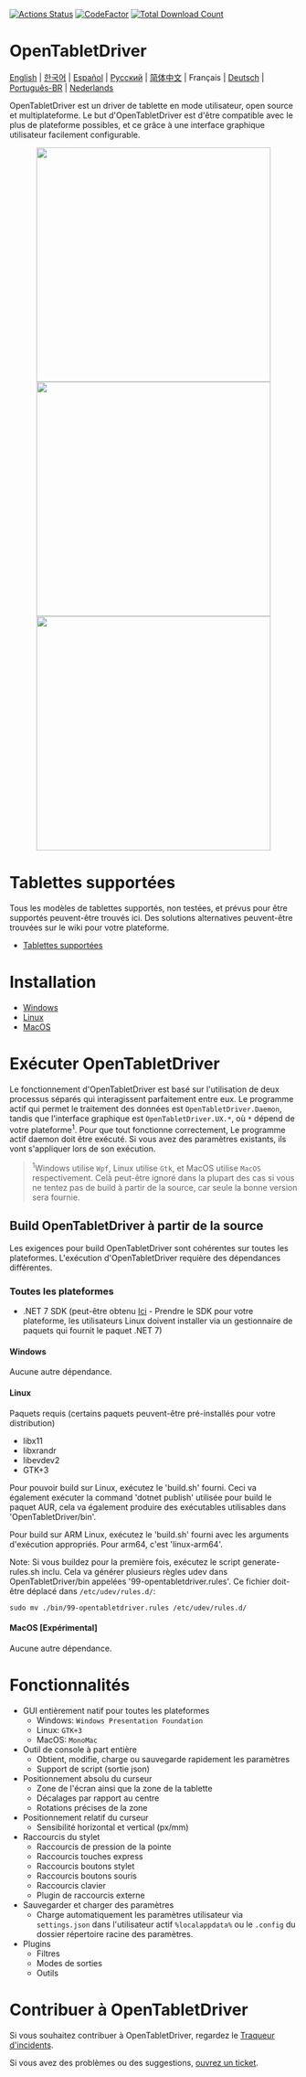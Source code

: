 [![Actions Status](https://github.com/OpenTabletDriver/OpenTabletDriver/workflows/.NET%20CI/badge.svg)](https://github.com/OpenTabletDriver/OpenTabletDriver/actions) [![CodeFactor](https://www.codefactor.io/repository/github/OpenTabletDriver/OpenTabletDriver/badge/master)](https://www.codefactor.io/repository/github/OpenTabletDriver/OpenTabletDriver/overview/master) [![Total Download Count](https://img.shields.io/github/downloads/OpenTabletDriver/OpenTabletDriver/total.svg)](https://github.com/OpenTabletDriver/OpenTabletDriver/releases/latest)

# OpenTabletDriver

[English](../README.md) | [한국어](README_KO.md) | [Español](README_ES.md) | [Русский](README_RU.md) | [简体中文](README_CN.md) | Français | [Deutsch](README_DE.md) | [Português-BR](README_PTBR.md) | [Nederlands](README_NL.md)

OpenTabletDriver est un driver de tablette en mode utilisateur, open source et multiplateforme. Le but d'OpenTabletDriver est d'être compatible avec le plus de plateforme possibles, et ce grâce à une interface graphique utilisateur facilement configurable.

<p align="middle">
  <img src="https://i.imgur.com/XDYf62e.png" width="410" align="middle"/>
  <img src="https://i.imgur.com/jBW8NpU.png" width="410" align="middle"/>
  <img src="https://i.imgur.com/ZLCy6wz.png" width="410" align="middle"/>
</p>

# Tablettes supportées

Tous les modèles de tablettes supportés, non testées, et prévus pour être supportés peuvent-être trouvés ici. Des solutions alternatives peuvent-être trouvées sur le wiki pour votre plateforme.

- [Tablettes supportées](https://opentabletdriver.net/Tablets)

# Installation

- [Windows](https://opentabletdriver.net/Wiki/Install/Windows)
- [Linux](https://opentabletdriver.net/Wiki/Install/Linux)
- [MacOS](https://opentabletdriver.net/Wiki/Install/MacOS)

# Exécuter OpenTabletDriver

Le fonctionnement d'OpenTabletDriver est basé sur l'utilisation de deux processus séparés qui interagissent parfaitement entre eux. Le programme actif qui permet le traitement des données est `OpenTabletDriver.Daemon`, tandis que l'interface graphique est `OpenTabletDriver.UX.*`, où `*` dépend de votre plateforme<sup>1</sup>. Pour que tout fonctionne correctement, Le programme actif daemon doit être exécuté. Si vous avez des paramètres existants, ils vont s'appliquer lors de son exécution.


> <sup>1</sup>Windows utilise `Wpf`, Linux utilise `Gtk`, et MacOS utilise `MacOS` respectivement. Celà peut-être ignoré dans la plupart des cas si vous ne tentez pas de build à partir de la source, car seule la bonne version sera fournie.
## Build OpenTabletDriver à partir de la source

Les exigences pour build OpenTabletDriver sont cohérentes sur toutes les plateformes. L'exécution d'OpenTabletDriver requière des dépendances différentes.

### Toutes les plateformes

- .NET 7 SDK (peut-être obtenu [Ici](https://dotnet.microsoft.com/download/dotnet/7.0) - Prendre le SDK pour votre plateforme, les utilisateurs Linux doivent installer via un gestionnaire de paquets qui fournit le paquet .NET 7)

#### Windows

Aucune autre dépendance.

#### Linux

Paquets requis (certains paquets peuvent-être pré-installés pour votre distribution)

- libx11
- libxrandr
- libevdev2
- GTK+3

Pour pouvoir build sur Linux, exécutez le 'build.sh' fourni. Ceci va également exécuter
la command 'dotnet publish' utilisée pour build le paquet AUR,
cela va également produire des exécutables utilisables dans 'OpenTabletDriver/bin'.

Pour build sur ARM Linux, exécutez le 'build.sh' fourni
avec les arguments d'exécution appropriés. Pour arm64, c'est
'linux-arm64'.

Note: Si vous buildez pour la première fois,
exécutez le script generate-rules.sh inclu.
Cela va générer plusieurs règles udev
dans OpenTabletDriver/bin appelées '99-opentabletdriver.rules'.
Ce fichier doit-être déplacé dans `/etc/udev/rules.d/`:

```
sudo mv ./bin/99-opentabletdriver.rules /etc/udev/rules.d/
```

#### MacOS [Expérimental]

Aucune autre dépendance.

# Fonctionnalités

- GUI entièrement natif pour toutes les plateformes
  - Windows: `Windows Presentation Foundation`
  - Linux: `GTK+3`
  - MacOS: `MonoMac`
- Outil de console à part entière
  - Obtient, modifie, charge ou sauvegarde rapidement les paramètres
  - Support de script (sortie json)
- Positionnement absolu du curseur
  - Zone de l'écran ainsi que la zone de la tablette
  - Décalages par rapport au centre
  - Rotations précises de la zone
- Positionnement relatif du curseur
  - Sensibilité horizontal et vertical (px/mm)
- Raccourcis du stylet
  - Raccourcis de pression de la pointe
  - Raccourcis touches express
  - Raccourcis boutons stylet
  - Raccourcis boutons souris
  - Raccourcis clavier
  - Plugin de raccourcis externe
- Sauvegarder et charger des paramètres
  - Charge automatiquement les paramètres utilisateur via `settings.json` dans l'utilisateur actif `%localappdata%` ou le `.config` du dossier répertoire racine des paramètres.
- Plugins
  - Filtres
  - Modes de sorties
  - Outils

# Contribuer à OpenTabletDriver

Si vous souhaitez contribuer à OpenTabletDriver, regardez le [Traqueur d'incidents](https://github.com/OpenTabletDriver/OpenTabletDriver/issues).

Si vous avez des problèmes ou des suggestions, [ouvrez un ticket](https://github.com/OpenTabletDriver/OpenTabletDriver/issues/new/choose).
